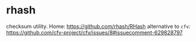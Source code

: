 # rhash
checksum utility. Home: https://github.com/rhash/RHash alternative to `cfv`: https://github.com/cfv-project/cfv/issues/8#issuecomment-629828797
